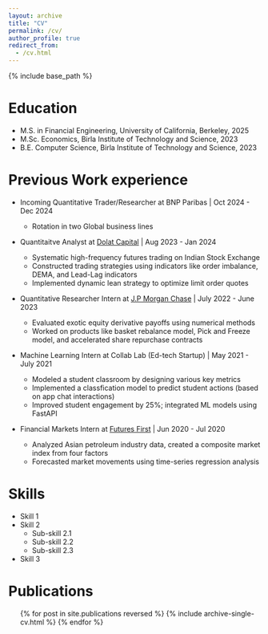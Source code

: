```yaml
---
layout: archive
title: "CV"
permalink: /cv/
author_profile: true
redirect_from:
  - /cv.html
---
```


{% include base_path %}

Education
======
* M.S. in Financial Engineering, University of California, Berkeley, 2025
* M.Sc. Economics, Birla Institute of Technology and Science, 2023
* B.E. Computer Science, Birla Institute of Technology and Science, 2023

Previous Work experience
======
* Incoming Quantitative Trader/Researcher at BNP Paribas \| Oct 2024 - Dec 2024
  * Rotation in two Global business lines

* Quantitaitve Analyst at [Dolat Capital](https://www.dolatcapital.com/) \| Aug 2023 - Jan 2024
  * Systematic high-frequency futures trading on Indian Stock Exchange
  * Constructed trading strategies using indicators like order imbalance, DEMA, and Lead-Lag indicators 
  * Implemented dynamic lean strategy to optimize limit order quotes

* Quantitative Researcher Intern at [J.P Morgan Chase](https://www.jpmorganchase.com/) \| July 2022 - June 2023
  * Evaluated exotic equity derivative payoffs using numerical methods
  * Worked on products like basket rebalance model, Pick and Freeze model, and accelerated share repurchase contracts 

* Machine Learning Intern at Collab Lab (Ed-tech Startup) \| May 2021 - July 2021
  * Modeled a student classroom by designing various key metrics
  * Implemented a classfication model to predict student actions (based on app chat interactions)
  * Improved student engagement by 25%; integrated ML models using FastAPI

* Financial Markets Intern at [Futures First](https://futuresfirst.com/) \| Jun 2020 - Jul 2020
  * Analyzed Asian petroleum industry data, created a composite market index from four factors
  * Forecasted market movements using time-series regression analysis
  

Skills
======
* Skill 1
* Skill 2
  * Sub-skill 2.1
  * Sub-skill 2.2
  * Sub-skill 2.3
* Skill 3

Publications
======
  <ul>{% for post in site.publications reversed %}
    {% include archive-single-cv.html %}
  {% endfor %}</ul>
